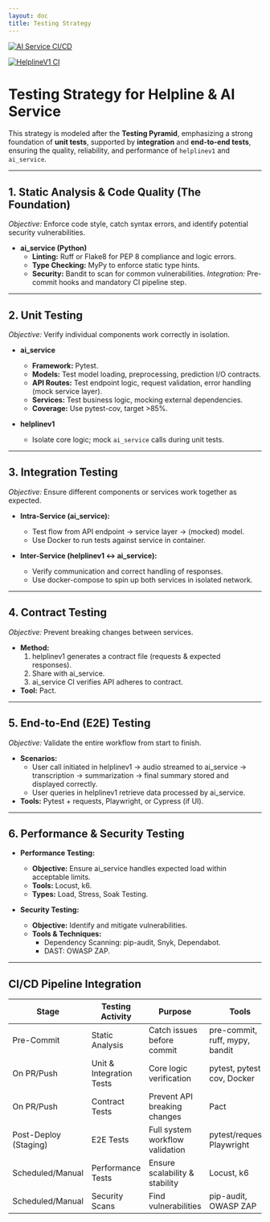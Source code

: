 ```yaml
---
layout: doc
title: Testing Strategy
---
```


[![AI Service CI/CD](https://github.com/openchlai/ai/actions/workflows/ai-service-ci.yml/badge.svg)](https://github.com/openchlai/ai/actions/workflows/ai-service-ci.yml)


[![HelplineV1 CI](https://github.com/openchlai/ai/actions/workflows/helplinev1-ci.yml/badge.svg)](https://github.com/openchlai/ai/actions/workflows/helplinev1-ci.yml)


# Testing Strategy for Helpline & AI Service

This strategy is modeled after the **Testing Pyramid**, emphasizing a strong foundation of **unit tests**, supported by **integration** and **end-to-end tests**, ensuring the quality, reliability, and performance of `helplinev1` and `ai_service`.

---

## 1. Static Analysis & Code Quality (The Foundation)

*Objective:* Enforce code style, catch syntax errors, and identify potential security vulnerabilities.

* **ai_service (Python)**
  - **Linting:** Ruff or Flake8 for PEP 8 compliance and logic errors.
  - **Type Checking:** MyPy to enforce static type hints.
  - **Security:** Bandit to scan for common vulnerabilities.
*Integration:* Pre-commit hooks and mandatory CI pipeline step.

---

## 2. Unit Testing

*Objective:* Verify individual components work correctly in isolation.

* **ai_service**
  - **Framework:** Pytest.
  - **Models:** Test model loading, preprocessing, prediction I/O contracts.
  - **API Routes:** Test endpoint logic, request validation, error handling (mock service layer).
  - **Services:** Test business logic, mocking external dependencies.
  - **Coverage:** Use pytest-cov, target >85%.

* **helplinev1**
  - Isolate core logic; mock `ai_service` calls during unit tests.

---

## 3. Integration Testing

*Objective:* Ensure different components or services work together as expected.

* **Intra-Service (ai_service):**
  - Test flow from API endpoint → service layer → (mocked) model.
  - Use Docker to run tests against service in container.

* **Inter-Service (helplinev1 ↔ ai_service):**
  - Verify communication and correct handling of responses.
  - Use docker-compose to spin up both services in isolated network.

---

## 4. Contract Testing

*Objective:* Prevent breaking changes between services.

* **Method:**
  1. helplinev1 generates a contract file (requests & expected responses).
  2. Share with ai_service.
  3. ai_service CI verifies API adheres to contract.
* **Tool:** Pact.

---

## 5. End-to-End (E2E) Testing

*Objective:* Validate the entire workflow from start to finish.

* **Scenarios:**
  - User call initiated in helplinev1 → audio streamed to ai_service → transcription → summarization → final summary stored and displayed correctly.
  - User queries in helplinev1 retrieve data processed by ai_service.
* **Tools:** Pytest + requests, Playwright, or Cypress (if UI).

---

## 6. Performance & Security Testing

* **Performance Testing:**
  - **Objective:** Ensure ai_service handles expected load within acceptable limits.
  - **Tools:** Locust, k6.
  - **Types:** Load, Stress, Soak Testing.

* **Security Testing:**
  - **Objective:** Identify and mitigate vulnerabilities.
  - **Tools & Techniques:**
    - Dependency Scanning: pip-audit, Snyk, Dependabot.
    - DAST: OWASP ZAP.

---

## CI/CD Pipeline Integration

| Stage                    | Testing Activity         | Purpose                         | Tools                          |
|---------------------------|------------------------|---------------------------------|--------------------------------|
| Pre-Commit                | Static Analysis         | Catch issues before commit      | pre-commit, ruff, mypy, bandit|
| On PR/Push                | Unit & Integration Tests| Core logic verification         | pytest, pytest-cov, Docker    |
| On PR/Push                | Contract Tests          | Prevent API breaking changes    | Pact                           |
| Post-Deploy (Staging)     | E2E Tests               | Full system workflow validation | pytest/requests, Playwright    |
| Scheduled/Manual          | Performance Tests       | Ensure scalability & stability  | Locust, k6                     |
| Scheduled/Manual          | Security Scans          | Find vulnerabilities            | pip-audit, OWASP ZAP           |
